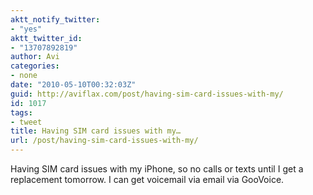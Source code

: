 ```yaml
---
aktt_notify_twitter:
- "yes"
aktt_twitter_id:
- "13707892819"
author: Avi
categories:
- none
date: "2010-05-10T00:32:03Z"
guid: http://aviflax.com/post/having-sim-card-issues-with-my/
id: 1017
tags:
- tweet
title: Having SIM card issues with my…
url: /post/having-sim-card-issues-with-my/
---
```

Having SIM card issues with my iPhone, so no calls or texts until I get a replacement tomorrow. I can get voicemail via email via GooVoice.